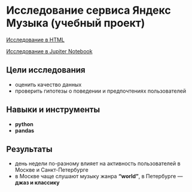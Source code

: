 
# Исследование сервиса Яндекс Музыка (учебный проект)

[Исследование в HTML](https://alexslobodskoj.github.io/Portfolio/Yandex_Music/music_big_city.html)

[Исследование в Jupiter Notebook](https://github.com/AlexSlobodskoj/Portfolio/blob/main/Yandex_Music/music_big_city.ipynb)

## Цели исследования

- оценить качество данных
- проверить гипотезы о поведении и предпочтениях пользователей

## Навыки и инструменты

- **python**
- **pandas**

## Результаты

- день недели по-разному влияет на активность пользователей в Москве и Санкт-Петербурге
- в Москве чаще слушают музыку жанра **“world”**, в Петербурге — **джаз и классику**

